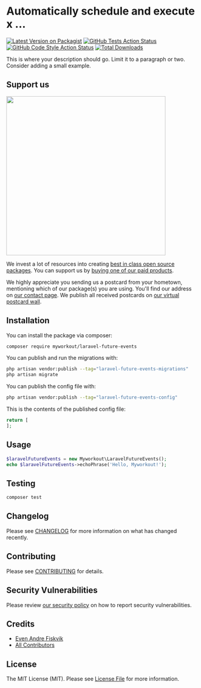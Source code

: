 # Automatically schedule and execute x ...

[![Latest Version on Packagist](https://img.shields.io/packagist/v/myworkout/laravel-future-events.svg?style=flat-square)](https://packagist.org/packages/myworkout/laravel-future-events)
[![GitHub Tests Action Status](https://img.shields.io/github/actions/workflow/status/myworkout/laravel-future-events/run-tests.yml?branch=main&label=tests&style=flat-square)](https://github.com/myworkout/laravel-future-events/actions?query=workflow%3Arun-tests+branch%3Amain)
[![GitHub Code Style Action Status](https://img.shields.io/github/actions/workflow/status/myworkout/laravel-future-events/fix-php-code-style-issues.yml?branch=main&label=code%20style&style=flat-square)](https://github.com/myworkout/laravel-future-events/actions?query=workflow%3A"Fix+PHP+code+style+issues"+branch%3Amain)
[![Total Downloads](https://img.shields.io/packagist/dt/myworkout/laravel-future-events.svg?style=flat-square)](https://packagist.org/packages/myworkout/laravel-future-events)

This is where your description should go. Limit it to a paragraph or two. Consider adding a small example.

## Support us

[<img src="https://github-ads.s3.eu-central-1.amazonaws.com/laravel-future-events.jpg?t=1" width="419px" />](https://spatie.be/github-ad-click/laravel-future-events)

We invest a lot of resources into creating [best in class open source packages](https://spatie.be/open-source). You can support us by [buying one of our paid products](https://spatie.be/open-source/support-us).

We highly appreciate you sending us a postcard from your hometown, mentioning which of our package(s) you are using. You'll find our address on [our contact page](https://spatie.be/about-us). We publish all received postcards on [our virtual postcard wall](https://spatie.be/open-source/postcards).

## Installation

You can install the package via composer:

```bash
composer require myworkout/laravel-future-events
```

You can publish and run the migrations with:

```bash
php artisan vendor:publish --tag="laravel-future-events-migrations"
php artisan migrate
```

You can publish the config file with:

```bash
php artisan vendor:publish --tag="laravel-future-events-config"
```

This is the contents of the published config file:

```php
return [
];
```

## Usage

```php
$laravelFutureEvents = new Myworkout\LaravelFutureEvents();
echo $laravelFutureEvents->echoPhrase('Hello, Myworkout!');
```

## Testing

```bash
composer test
```

## Changelog

Please see [CHANGELOG](CHANGELOG.md) for more information on what has changed recently.

## Contributing

Please see [CONTRIBUTING](CONTRIBUTING.md) for details.

## Security Vulnerabilities

Please review [our security policy](../../security/policy) on how to report security vulnerabilities.

## Credits

- [Even Andre Fiskvik](https://github.com/grEvenX)
- [All Contributors](../../contributors)

## License

The MIT License (MIT). Please see [License File](LICENSE.md) for more information.
